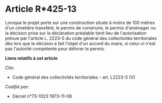 # Article R*425-13

Lorsque le projet porte sur une construction située à moins de 100 mètres d'un cimetière transféré, le permis de construire,
le permis d'aménager ou la décision prise sur la déclaration préalable tient lieu de l'autorisation prévue par l'article L.
2223-5 du code général des collectivités territoriales dès lors que la décision a fait l'objet d'un accord du maire, si
celui-ci n'est pas l'autorité compétente pour délivrer le permis.

**Liens relatifs à cet article**

_Cite_:

  - Code général des collectivités territoriales - art. L2223-5 (V)

_Codifié par_:

  - Décret n°73-1023 1973-11-08
